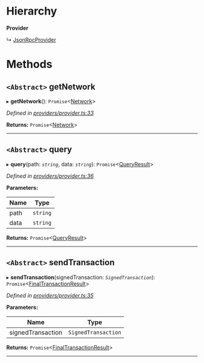 

# Hierarchy

**Provider**

↳  [JsonRpcProvider](_providers_json_rpc_provider_.jsonrpcprovider.md)

# Methods

<a id="getnetwork"></a>

## `<Abstract>` getNetwork

▸ **getNetwork**(): `Promise`<[Network](../modules/_utils_network_.md#network)>

*Defined in [providers/provider.ts:33](https://github.com/nearprotocol/nearlib/blob/7f7cdf3/src.ts/providers/provider.ts#L33)*

**Returns:** `Promise`<[Network](../modules/_utils_network_.md#network)>

___
<a id="query"></a>

## `<Abstract>` query

▸ **query**(path: *`string`*, data: *`string`*): `Promise`<[QueryResult](../modules/_providers_provider_.md#queryresult)>

*Defined in [providers/provider.ts:36](https://github.com/nearprotocol/nearlib/blob/7f7cdf3/src.ts/providers/provider.ts#L36)*

**Parameters:**

| Name | Type |
| ------ | ------ |
| path | `string` |
| data | `string` |

**Returns:** `Promise`<[QueryResult](../modules/_providers_provider_.md#queryresult)>

___
<a id="sendtransaction"></a>

## `<Abstract>` sendTransaction

▸ **sendTransaction**(signedTransaction: *`SignedTransaction`*): `Promise`<[FinalTransactionResult](../modules/_providers_provider_.md#finaltransactionresult)>

*Defined in [providers/provider.ts:35](https://github.com/nearprotocol/nearlib/blob/7f7cdf3/src.ts/providers/provider.ts#L35)*

**Parameters:**

| Name | Type |
| ------ | ------ |
| signedTransaction | `SignedTransaction` |

**Returns:** `Promise`<[FinalTransactionResult](../modules/_providers_provider_.md#finaltransactionresult)>

___

